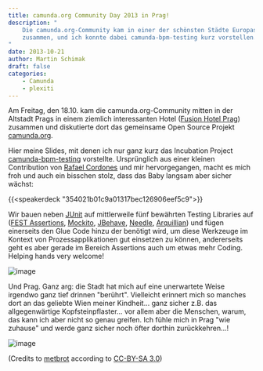 ```yaml
---
title: camunda.org Community Day 2013 in Prag!
description: "
    Die camunda.org-Community kam in einer der schönsten Städte Europas
    zusammen, und ich konnte dabei camunda-bpm-testing kurz vorstellen.
"
date: 2013-10-21
author: Martin Schimak
draft: false
categories:
    - Camunda
    - plexiti
---
```


Am Freitag, den 18.10. kam die camunda.org-Community mitten in der Altstadt Prags in einem ziemlich interessanten Hotel ([Fusion Hotel Prag](http://www.fusionhotels.com/de/)) zusammen und diskutierte dort das gemeinsame Open Source Projekt [camunda.org](http://camunda.org).

Hier meine Slides, mit denen ich nur ganz kurz das Incubation Project [camunda-bpm-testing](https://github.com/camunda/camunda-bpm-testing) vorstellte. Ursprünglich aus einer kleinen Contribution von [Rafael Cordones](http://rafael.cordones.me) und mir hervorgegangen, macht es mich froh und auch ein bisschen stolz, dass das Baby langsam aber sicher wächst:

{{<speakerdeck "354021b01c9a01317bec126906eef5c9">}}

Wir bauen neben [JUnit](http://junit.org) auf mittlerweile fünf bewährten Testing Libraries auf ([FEST Assertions](https://github.com/alexruiz/fest-assert-2.x/wiki), [Mockito](http://code.google.com/p/mockito/), [JBehave](http://jbehave.org), [Needle](http://needle.spree.de/overview), [Arquillian](http://arquillian.org)) und fügen einerseits den Glue Code hinzu der benötigt wird, um diese Werkzeuge im Kontext von Prozessapplikationen gut einsetzen zu können, andererseits geht es aber gerade im Bereich Assertions auch um etwas mehr Coding. Helping hands very welcome!

![image](../img/tweet.png)

Und Prag. Ganz arg: die Stadt hat mich auf eine unerwartete Weise irgendwo ganz tief drinnen "berührt". Vielleicht erinnert mich so manches dort an das geliebte Wien meiner Kindheit… ganz sicher z.B. das allgegenwärtige Kopfsteinpflaster… vor allem aber die Menschen, warum, das kann ich aber nicht so genau greifen. Ich fühle mich in Prag "wie zuhause" und werde ganz sicher noch öfter dorthin zurückkehren…!

![image](../img/camunda-community-day.png)

(Credits to [metbrot](http://commons.wikimedia.org/w/index.php?title=User:Metbrot&action=edit&redlink=1) according to [CC-BY-SA 3.0](http://creativecommons.org/licenses/by-sa/3.0/deed.en))